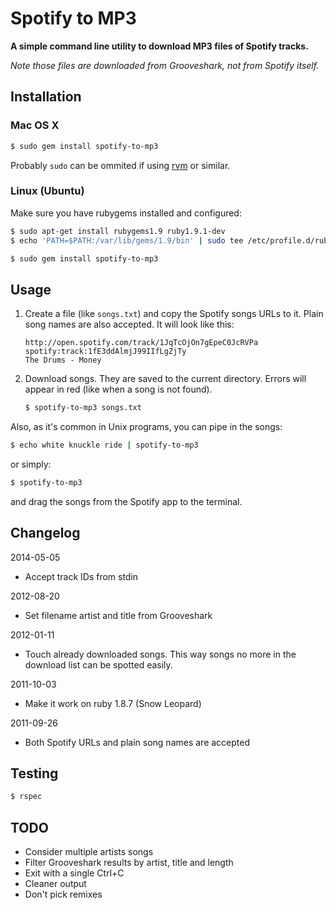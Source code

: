 # Spotify to MP3

**A simple command line utility to download MP3 files of Spotify tracks.**

*Note those files are downloaded from Grooveshark, not from Spotify itself.*

## Installation

### Mac OS X

```bash
$ sudo gem install spotify-to-mp3
```

Probably `sudo` can be ommited if using [rvm](http://beginrescueend.com/) or similar.

### Linux (Ubuntu)

Make sure you have rubygems installed and configured:

```bash
$ sudo apt-get install rubygems1.9 ruby1.9.1-dev
$ echo 'PATH=$PATH:/var/lib/gems/1.9/bin' | sudo tee /etc/profile.d/rubygems1.9.sh >/dev/null
```

```bash
$ sudo gem install spotify-to-mp3
```

## Usage

1. Create a file (like `songs.txt`) and copy the Spotify songs URLs to it. Plain song names are also
   accepted. It will look like this:

   ```
   http://open.spotify.com/track/1JqTcOjOn7gEpeC0JcRVPa
   spotify:track:1fE3ddAlmjJ99IIfLgZjTy
   The Drums - Money
   ```

2. Download songs. They are saved to the current directory. Errors will appear in red (like when a song is not found).

   ```bash
   $ spotify-to-mp3 songs.txt
   ```

Also, as it's common in Unix programs, you can pipe in the songs:

```bash
$ echo white knuckle ride | spotify-to-mp3
```

or simply:

```bash
$ spotify-to-mp3
```

and drag the songs from the Spotify app to the terminal.

## Changelog

2014-05-05

- Accept track IDs from stdin

2012-08-20

- Set filename artist and title from Grooveshark

2012-01-11

- Touch already downloaded songs. This way songs no more in the download list can be spotted easily.

2011-10-03

- Make it work on ruby 1.8.7 (Snow Leopard)

2011-09-26

- Both Spotify URLs and plain song names are accepted

## Testing

```bash
$ rspec
```

## TODO

- Consider multiple artists songs
- Filter Grooveshark results by artist, title and length
- Exit with a single Ctrl+C
- Cleaner output
- Don't pick remixes
